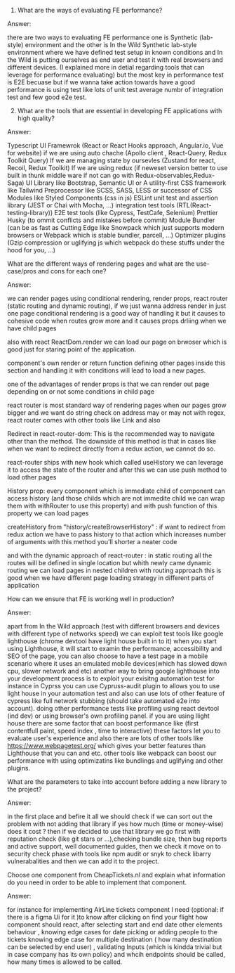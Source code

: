 1. What are the ways of evaluating FE performance?

Answer:

there are two ways to evaluating FE performance one is Synthetic (lab-style) environment and the other is In the Wild
Synthetic lab-style environment where we have defined test setup in known conditions and In the Wild is putting ourselves as end user and test it with real browsers and different devices.
(I explained more in detial regarding tools that can leverage for performance evaluating)
but the most key in performance test is E2E becuase but if we wanna take action towards have a good performance is using test like lots of unit test average numbr of integration test and few good e2e test.

2. What are the tools that are essential in developing FE applications with high quality?

Answer:

Typescript
UI Framewrok (React or React Hooks approach, Angular.io, Vue for website)
if we are using auto chache (Apollo client , React-Query, Redux Toolkit Query)
If we are managing state by oursevles (Zustand for react, Recoil, Redux Toolkit)
If we are using redux (if neweset version better to use built in thunk middle ware if not can go with Redux-observables,Redux-Saga)
UI Library like Bootstrap, Semantic UI or A utility-first CSS framework like Tailwind
Preprocessor like SCSS, SASS, LESS or successor of CSS Modules like Styled Components (css in js)
ESLint
unit test and assertion library (JEST or Chai with Mocha, ...)
integration test tools (RTL(React-testing-library))
E2E test tools (like Cypress, TestCafe, Selenium)
Prettier
Husky (to ommit conflicts and mistakes before commit)
Module Bundler (can be as fast as Cutting Edge like Snowpack which just supports modern browsers or Webpack which is stable bundler, parcell, ...)
Optimizer plugins (Gzip compression or uglifying js which webpack do these stuffs under the hood for you, ...)

What are the different ways of rendering pages and what are the use-case/pros and cons for each one?

Answer:

we can render pages using conditional rendering, render props, react router (static routing and dynamic routing),
if we just wanna address render in just one page conditional rendering is a good way of handling it but it causes to cohesive code when routes grow more and it causes props drliing when we have child pages

also with react ReactDom.render we can load our page on brwoser which is good just for staring point of the application.

component's own render or return function defining other pages inside this section and handling it with conditions will lead to load a new pages.

one of the advantages of render props is that we can render out page depending on or not some conditions in child page

react router is most standard way of rendering pages when our pages grow bigger and we want do string check on address may or may not with regex, react router comes with other tools like Link and also

Redirect in react-router-dom: This is the recommended way to navigate other than the <Link> method. The downside of this method is that in cases like when we want to redirect directly from a redux action, we cannot do so.

react-router ships with new hook which called useHistory we can leverage it to access the state of the router and after this we can use push method to load other pages

History prop: every component which is immediate child of <Route> component can access history (and those childs which are not immedite child we can wrap them with withRouter to use this property) and with push function of this property we can load pages

createHistory from "history/createBrowserHistory" : if want to redirect from redux action we have to pass history to that action which increases number of arguments with this method you'll shorter a neater code

and with the dynamic approach of react-router : in static routing all the routes will be defined in single location but whith newly came dynamic routing we can load pages in nested children with routing approach this is good when we have different page loading strategy in different parts of application

How can we ensure that FE is working well in production?

Answer:

apart from In the Wild approach (test with different browsers and devices with different type of networks speed) we can exploit test tools like google lighthouse (chrome devtool have light house built in to it) when you start using Lighthouse, it will start to examin the performance, accessibility and SEO of the page, you can also choose to have a test page in a mobile scenario where it uses an emulated mobile devices(which has slowed down cpu, slower network and etc)
another way to bring google lighthouse into your development process is to exploit your exisitng automation test for instance in Cyprss you can use Cypruss-audit plugin to allows you to use light house in your automation test and also can use lots of other feature of cypress like full network stubbing (should take automated e2e into account).
doing other performance tests like profiling using react devtool (ind dev) or using browser's own profiling panel.
if you are using llight house there are some factor that can boost performance like (first contentfull paint, speed index , time to interactive) these factors let you to evaluate user's experience and also there are lots of other tools like https://www.webpagetest.org/ which gives your better features than Lighthouse that you can and etc.
other tools like webpack can boost our performance with using optimizatins like bundlings and uglifying and other plugins.

What are the parameters to take into account before adding a new library to the project?

Answer:

in the first place and befire it all we should check if we can sort out the problem with not adding that library if yes how much (time or money-wise) does it cost ? then if we decided to use that library we go first with reputation check (like git stars or ...),checking bundle size, then bug reports and active support, well documented guides, then we check it move on to security check phase with tools like npm audit or snyk to check libarry vulnerabalities and then we can add it to the project.

Choose one component from CheapTickets.nl and explain what information do you need in order to be able to implement that component.

Answer:

for instance for implementing AirLine tickets component I need (optional: if there is a figma Ui for it )to know after clicking on find your flight how component should react, after selecting start and end date other elements behaviour , knowing edge cases for date picking or adding people to the tickets knowing edge case for multiple destination ( how many destination can be selected by end user) , validating Inputs (which is kindda trivial but in case company has its own policy) and whcih endpoints should be called, how many times is allowed to be called.
